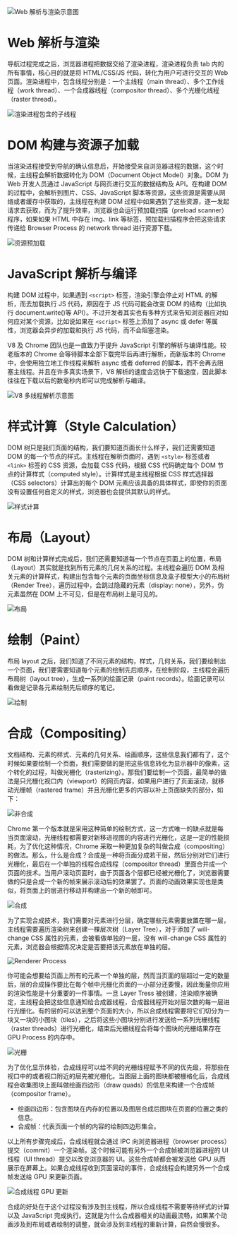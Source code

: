![Web 解析与渲染示意图](https://s1.ax1x.com/2020/11/06/BfZSQs.png)

# Web 解析与渲染

导航过程完成之后，浏览器进程把数据交给了渲染进程，渲染进程负责 tab 内的所有事情，核心目的就是将 HTML/CSS/JS 代码，转化为用户可进行交互的 Web 页面。渲染进程中，包含线程分别是：一个主线程（main thread）、多个工作线程（work thread）、一个合成器线程（compositor thread）、多个光栅化线程（raster thread）。

![渲染进程包含的子线程](https://s1.ax1x.com/2020/11/06/BfS30H.md.png)

# DOM 构建与资源子加载

当渲染进程接受到导航的确认信息后，开始接受来自浏览器进程的数据，这个时候，主线程会解析数据转化为 DOM（Document Object Model）对象。DOM 为 Web 开发人员通过 JavaScript 与网页进行交互的数据结构及 API。在构建 DOM 的过程中，会解析到图片、CSS、JavaScript 脚本等资源，这些资源是需要从网络或者缓存中获取的，主线程在构建 DOM 过程中如果遇到了这些资源，逐一发起请求去获取，而为了提升效率，浏览器也会运行预加载扫描（preload scanner）程序，如果如果 HTML 中存在 img、link 等标签，预加载扫描程序会把这些请求传递给 Browser Process 的 network thread 进行资源下载。

![资源预加载](https://s1.ax1x.com/2020/11/06/BfSxDe.md.png)

# JavaScript 解析与编译

构建 DOM 过程中，如果遇到 `<script>` 标签，渲染引擎会停止对 HTML 的解析，而去加载执行 JS 代码，原因在于 JS 代码可能会改变 DOM 的结构（比如执行 document.write()等 API）。不过开发者其实也有多种方式来告知浏览器应对如何应对某个资源，比如说如果在 `<script>` 标签上添加了 async 或 defer 等属性，浏览器会异步的加载和执行 JS 代码，而不会阻塞渲染。

V8 及 Chrome 团队也是一直致力于提升 JavaScript 引擎的解析与编译性能。较老版本的 Chrome 会等待脚本全部下载完毕后再进行解析，而新版本的 Chrome 中，会使用独立地工作线程来解析 async 或者 deferred 的脚本，而不会再去阻塞主线程。并且在许多真实场景下，V8 解析的速度会远快于下载速度，因此脚本往往在下载以后的数毫秒内即可以完成解析与编译。

![V8 多线程解析示意图](https://i.postimg.cc/Y0r3vzTS/image.png)

# 样式计算（Style Calculation）

DOM 树只是我们页面的结构，我们要知道页面长什么样子，我们还需要知道 DOM 的每一个节点的样式。主线程在解析页面时，遇到 `<style>` 标签或者 `<link>` 标签的 CSS 资源，会加载 CSS 代码，根据 CSS 代码确定每个 DOM 节点的计算样式（computed style）。计算样式是主线程根据 CSS 样式选择器（CSS selectors）计算出的每个 DOM 元素应该具备的具体样式，即使你的页面没有设置任何自定义的样式，浏览器也会提供其默认的样式。

![样式计算](https://s1.ax1x.com/2020/11/06/BfpfPI.png)

# 布局（Layout）

DOM 树和计算样式完成后，我们还需要知道每一个节点在页面上的位置，布局（Layout）其实就是找到所有元素的几何关系的过程。主线程会遍历 DOM 及相关元素的计算样式，构建出包含每个元素的页面坐标信息及盒子模型大小的布局树（Render Tree），遍历过程中，会跳过隐藏的元素（display: none），另外，伪元素虽然在 DOM 上不可见，但是在布局树上是可见的。

![布局](https://s1.ax1x.com/2020/11/06/BfPK5d.png)

# 绘制（Paint）

布局 layout 之后，我们知道了不同元素的结构，样式，几何关系，我们要绘制出一个页面，我们要需要知道每个元素的绘制先后顺序，在绘制阶段，主线程会遍历布局树（layout tree），生成一系列的绘画记录（paint records）。绘画记录可以看做是记录各元素绘制先后顺序的笔记。

![绘制](https://s1.ax1x.com/2020/11/06/BfFdcq.md.png)

# 合成（Compositing）

文档结构、元素的样式、元素的几何关系、绘画顺序，这些信息我们都有了，这个时候如果要绘制一个页面，我们需要做的是把这些信息转化为显示器中的像素，这个转化的过程，叫做光栅化（rasterizing）。那我们要绘制一个页面，最简单的做法是只光栅化视口内（viewport）的网页内容，如果用户进行了页面滚动，就移动光栅帧（rastered frame）并且光栅化更多的内容以补上页面缺失的部分，如下：

![非合成](https://ufc-assets.oss-cn-shanghai.aliyuncs.com/%E5%9B%BE%E7%89%87%E8%B5%84%E6%BA%90/640.gif)

Chrome 第一个版本就是采用这种简单的绘制方式，这一方式唯一的缺点就是每当页面滚动，光栅线程都需要对新移进视图的内容进行光栅化，这是一定的性能损耗，为了优化这种情况，Chrome 采取一种更加复杂的叫做合成（compositing）的做法。那么，什么是合成？合成是一种将页面分成若干层，然后分别对它们进行光栅化，最后在一个单独的线程合成线程（compositor thread）里面合并成一个页面的技术。当用户滚动页面时，由于页面各个层都已经被光栅化了，浏览器需要做的只是合成一个新的帧来展示滚动后的效果罢了。页面的动画效果实现也是类似，将页面上的层进行移动并构建出一个新的帧即可。

![合成](https://ufc-assets.oss-cn-shanghai.aliyuncs.com/%E5%9B%BE%E7%89%87%E8%B5%84%E6%BA%90/640%20%281%29.gif)

为了实现合成技术，我们需要对元素进行分层，确定哪些元素需要放置在哪一层，主线程需要遍历渲染树来创建一棵层次树（Layer Tree），对于添加了 will-change CSS 属性的元素，会被看做单独的一层，没有 will-change CSS 属性的元素，浏览器会根据情况决定是否要把该元素放在单独的层。

![Renderer Process](https://s1.ax1x.com/2020/11/06/BfEyE8.png)

你可能会想要给页面上所有的元素一个单独的层，然而当页面的层超过一定的数量后，层的合成操作要比在每个帧中光栅化页面的一小部分还要慢，因此衡量你应用的渲染性能是十分重要的一件事情。一旦 Layer Tress 被创建，渲染顺序被确定，主线程会把这些信息通知给合成器线程，合成器线程开始对层次数的每一层进行光栅化。有的层的可以达到整个页面的大小，所以合成线程需要将它们切分为一块又一块的小图块（tiles），之后将这些小图块分别进行发送给一系列光栅线程（raster threads）进行光栅化，结束后光栅线程会将每个图块的光栅结果存在 GPU Process 的内存中。

![光栅](https://s1.ax1x.com/2020/11/06/BfEIbV.md.png)

为了优化显示体验，合成线程可以给不同的光栅线程赋予不同的优先级，将那些在视口中的或者视口附近的层先被光栅化。当图层上面的图块都被栅格化后，合成线程会收集图块上面叫做绘画四边形（draw quads）的信息来构建一个合成帧（compositor frame）。

- 绘画四边形：包含图块在内存的位置以及图层合成后图块在页面的位置之类的信息。
- 合成帧：代表页面一个帧的内容的绘制四边形集合。

以上所有步骤完成后，合成线程就会通过 IPC 向浏览器进程（browser process）提交（commit）一个渲染帧。这个时候可能有另外一个合成帧被浏览器进程的 UI 线程（UI thread）提交以改变浏览器的 UI。这些合成帧都会被发送给 GPU 从而展示在屏幕上。如果合成线程收到页面滚动的事件，合成线程会构建另外一个合成帧发送给 GPU 来更新页面。

![合成线程 GPU 更新](https://s1.ax1x.com/2020/11/06/BfV9UO.md.png)

合成的好处在于这个过程没有涉及到主线程，所以合成线程不需要等待样式的计算以及 JavaScript 完成执行。这就是为什么合成器相关的动画最流畅，如果某个动画涉及到布局或者绘制的调整，就会涉及到主线程的重新计算，自然会慢很多。
